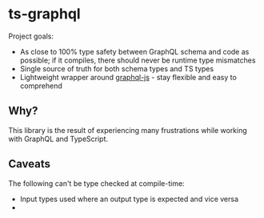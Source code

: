 # ts-graphql

Project goals:

 - As close to 100% type safety between GraphQL schema and code as possible;
   if it compiles, there should never be runtime type mismatches
 - Single source of truth for both schema types and TS types
 - Lightweight wrapper around [graphql-js](https://github.com/graphql/graphql-js) -
   stay flexible and easy to comprehend

## Why?

This library is the result of experiencing many frustrations while working with
GraphQL and TypeScript.


## Caveats

The following can't be type checked at compile-time:

 - Input types used where an output type is expected and vice versa
 - 
